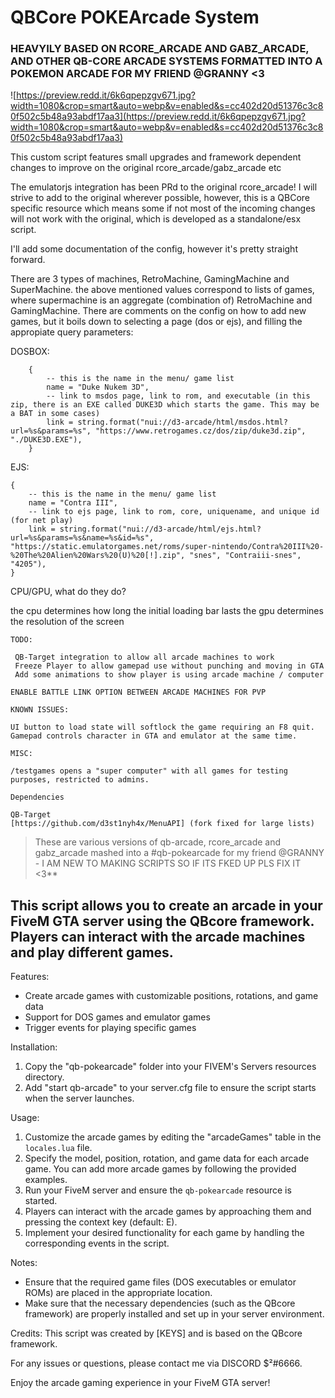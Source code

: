 # QBCore POKEArcade System

### HEAVYILY BASED ON RCORE_ARCADE AND GABZ_ARCADE, AND OTHER QB-CORE ARCADE SYSTEMS FORMATTED INTO A POKEMON ARCADE FOR MY FRIEND @GRANNY <3


![https://preview.redd.it/6k6qpepzgv671.jpg?width=1080&crop=smart&auto=webp&v=enabled&s=cc402d20d51376c3c80f502c5b48a93abdf17aa3](https://preview.redd.it/6k6qpepzgv671.jpg?width=1080&crop=smart&auto=webp&v=enabled&s=cc402d20d51376c3c80f502c5b48a93abdf17aa3)

This custom script features small upgrades and framework dependent changes to improve on the original rcore_arcade/gabz_arcade etc

The emulatorjs integration has been PRd to the original rcore_arcade! I will strive to add to the original wherever possible, however, this is a QBCore specific resource which means some if not most of the incoming changes will not work with the original, which is developed as a standalone/esx script.

I'll add some documentation of the config, however it's pretty straight forward.

There are 3 types of machines, RetroMachine, GamingMachine and SuperMachine. the above mentioned values correspond to lists of games, where supermachine is an aggregate (combination of) RetroMachine and GamingMachine. There are comments on the config on how to add new games, but it boils down to selecting a page (dos or ejs), and filling the appropiate query parameters:

DOSBOX: 
```
    {
        -- this is the name in the menu/ game list
        name = "Duke Nukem 3D", 
        -- link to msdos page, link to rom, and executable (in this zip, there is an EXE called DUKE3D which starts the game. This may be a BAT in some cases)
        link = string.format("nui://d3-arcade/html/msdos.html?url=%s&params=%s", "https://www.retrogames.cz/dos/zip/duke3d.zip", "./DUKE3D.EXE"),
    }
```

EJS: 

    {
        -- this is the name in the menu/ game list
        name = "Contra III",
        -- link to ejs page, link to rom, core, uniquename, and unique id (for net play)
        link = string.format("nui://d3-arcade/html/ejs.html?url=%s&params=%s&name=%s&id=%s", "https://static.emulatorgames.net/roms/super-nintendo/Contra%20III%20-%20The%20Alien%20Wars%20(U)%20[!].zip", "snes", "Contraiii-snes", "4205"),
    }

CPU/GPU, what do they do?

the cpu determines how long the initial loading bar lasts
the gpu determines the resolution of the screen
```
TODO:

 QB-Target integration to allow all arcade machines to work
 Freeze Player to allow gamepad use without punching and moving in GTA
 Add some animations to show player is using arcade machine / computer

ENABLE BATTLE LINK OPTION BETWEEN ARCADE MACHINES FOR PVP 
```
```
KNOWN ISSUES:

UI button to load state will softlock the game requiring an F8 quit.
Gamepad controls character in GTA and emulator at the same time.
```
```
MISC:

/testgames opens a "super computer" with all games for testing purposes, restricted to admins.
```
```
Dependencies

QB-Target
[https://github.com/d3st1nyh4x/MenuAPI] (fork fixed for large lists)
```

> These are various versions of qb-arcade, rcore_arcade and gabz_arcade mashed into a  #qb-pokearcade for my friend @GRANNY - I AM NEW TO MAKING SCRIPTS SO IF ITS FKED UP PLS FIX IT <3**

## This script allows you to create an arcade in your FiveM GTA server using the QBcore framework. Players can interact with the arcade machines and play different games.

Features:
- Create arcade games with customizable positions, rotations, and game data
- Support for DOS games and emulator games
- Trigger events for playing specific games

Installation:
1. Copy the "qb-pokearcade" folder into your FIVEM's Servers resources directory.
2. Add "start qb-arcade" to your server.cfg file to ensure the script starts when the server launches.

Usage:
1. Customize the arcade games by editing the "arcadeGames" table in the `locales.lua` file.
2. Specify the model, position, rotation, and game data for each arcade game. You can add more arcade games by following the provided examples.
3. Run your FiveM server and ensure the `qb-pokearcade` resource is started.
4. Players can interact with the arcade games by approaching them and pressing the context key (default: E).
5. Implement your desired functionality for each game by handling the corresponding events in the script.

Notes:
- Ensure that the required game files (DOS executables or emulator ROMs) are placed in the appropriate location.
- Make sure that the necessary dependencies (such as the QBcore framework) are properly installed and set up in your server environment.

Credits:
This script was created by [KEYS] and is based on the QBcore framework.

For any issues or questions, please contact me via DISCORD $²#6666.

Enjoy the arcade gaming experience in your FiveM GTA server!

